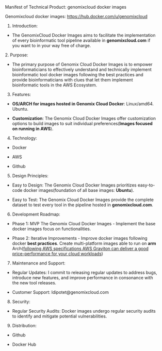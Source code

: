 Manifest of Technical Product: genomixcloud docker images

Genomixcloud docker images: <https://hub.docker.com/u/genomixcloud>

1. Introduction:

- The GenomixCloud Docker Images aims to facilitate the implementation of every bioinformatic tool pipeline available in **genomixcloud.com** if you want to in your way free of charge.

2\. Purpose:

- The primary purpose of Genomix Cloud Docker Images is to empower bioinformaticians to effectively understand and technically implement bioinformatic tool docker images following the best practices and provide bioinformaticians with clues that let them implement bioinformatic tools in the AWS Ecosystem.

3. Features:

- **OS/ARCH for images hosted in Genomix Cloud Docker**: Linux/amd64. Ubuntu.

- **Customization**: The Genomix Cloud Docker Images offer customization options to build images to suit individual preferences(**Images focused on running in AWS**).

4. Technology:

- Docker

- AWS

- Github

5. Design Principles:

- Easy to Design: The Genomix Cloud Docker Images prioritizes easy-to-code docker images(foundation of all base images: **Ubuntu**).

- Easy to Test: The Genomix Cloud Docker Images provide the complete dataset to test every tool in the pipeline hosted in **genomixcloud.com**.

6. Development Roadmap:

- Phase 1: MVP The Genomix Cloud Docker Images - Implement the base docker images focus on functionalities.

- Phase 2: Iterative Improvements - Improve docker images following docker **best practices**. Create multi-platform images able to run on **arm** Arch([following AWS specifications AWS Graviton can deliver a good price-performance for your cloud workloads](https://aws.amazon.com/ec2/graviton/))

7. Maintenance and Support:

- Regular Updates: I commit to releasing regular updates to address bugs, introduce new features, and improve performance in consonance with the new tool releases.

- Customer Support: ldipotet\@genomixcloud.com

8. Security:

- Regular Security Audits: Docker images undergo regular security audits to identify and mitigate potential vulnerabilities.

9. Distribution:

- Github

- Docker Hub
